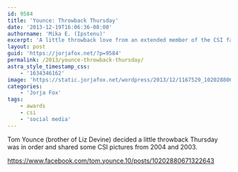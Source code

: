 ```yaml
---
id: 9584
title: 'Younce: Throwback Thursday'
date: '2013-12-19T16:06:36-08:00'
authorname: 'Mika E. (Ipstenu)'
excerpt: 'A little throwback love from an extended member of the CSI family.'
layout: post
guid: 'https://jorjafox.net/?p=9584'
permalink: /2013/younce-throwback-thursday/
astra_style_timestamp_css:
    - '1634346162'
image: 'https://static.jorjafox.net/wordpress/2013/12/1167529_10202880663922458_176883190_o.jpg'
categories:
    - 'Jorja Fox'
tags:
    - awards
    - csi
    - 'social media'
---
```


Tom Younce (brother of Liz Devine) decided a little throwback Thursday was in order and shared some CSI pictures from 2004 and 2003.

https://www.facebook.com/tom.younce.10/posts/10202880671322643

